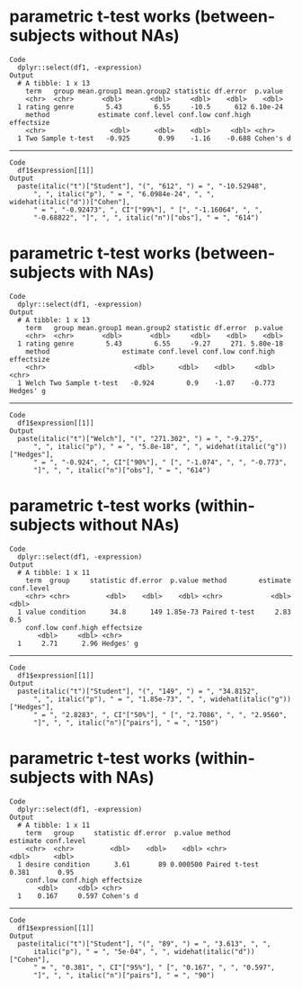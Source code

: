 # parametric t-test works (between-subjects without NAs)

    Code
      dplyr::select(df1, -expression)
    Output
      # A tibble: 1 x 13
        term   group mean.group1 mean.group2 statistic df.error  p.value
        <chr>  <chr>       <dbl>       <dbl>     <dbl>    <dbl>    <dbl>
      1 rating genre        5.43        6.55     -10.5      612 6.10e-24
        method            estimate conf.level conf.low conf.high effectsize
        <chr>                <dbl>      <dbl>    <dbl>     <dbl> <chr>     
      1 Two Sample t-test   -0.925       0.99    -1.16    -0.688 Cohen's d 

---

    Code
      df1$expression[[1]]
    Output
      paste(italic("t")["Student"], "(", "612", ") = ", "-10.52948", 
          ", ", italic("p"), " = ", "6.0984e-24", ", ", widehat(italic("d"))["Cohen"], 
          " = ", "-0.92473", ", CI"["99%"], " [", "-1.16064", ", ", 
          "-0.68822", "]", ", ", italic("n")["obs"], " = ", "614")

# parametric t-test works (between-subjects with NAs)

    Code
      dplyr::select(df1, -expression)
    Output
      # A tibble: 1 x 13
        term   group mean.group1 mean.group2 statistic df.error  p.value
        <chr>  <chr>       <dbl>       <dbl>     <dbl>    <dbl>    <dbl>
      1 rating genre        5.43        6.55     -9.27     271. 5.80e-18
        method                  estimate conf.level conf.low conf.high effectsize
        <chr>                      <dbl>      <dbl>    <dbl>     <dbl> <chr>     
      1 Welch Two Sample t-test   -0.924        0.9    -1.07    -0.773 Hedges' g 

---

    Code
      df1$expression[[1]]
    Output
      paste(italic("t")["Welch"], "(", "271.302", ") = ", "-9.275", 
          ", ", italic("p"), " = ", "5.8e-18", ", ", widehat(italic("g"))["Hedges"], 
          " = ", "-0.924", ", CI"["90%"], " [", "-1.074", ", ", "-0.773", 
          "]", ", ", italic("n")["obs"], " = ", "614")

# parametric t-test works (within-subjects without NAs)

    Code
      dplyr::select(df1, -expression)
    Output
      # A tibble: 1 x 11
        term  group     statistic df.error  p.value method        estimate conf.level
        <chr> <chr>         <dbl>    <dbl>    <dbl> <chr>            <dbl>      <dbl>
      1 value condition      34.8      149 1.85e-73 Paired t-test     2.83        0.5
        conf.low conf.high effectsize
           <dbl>     <dbl> <chr>     
      1     2.71      2.96 Hedges' g 

---

    Code
      df1$expression[[1]]
    Output
      paste(italic("t")["Student"], "(", "149", ") = ", "34.8152", 
          ", ", italic("p"), " = ", "1.85e-73", ", ", widehat(italic("g"))["Hedges"], 
          " = ", "2.8283", ", CI"["50%"], " [", "2.7086", ", ", "2.9560", 
          "]", ", ", italic("n")["pairs"], " = ", "150")

# parametric t-test works (within-subjects with NAs)

    Code
      dplyr::select(df1, -expression)
    Output
      # A tibble: 1 x 11
        term   group     statistic df.error  p.value method        estimate conf.level
        <chr>  <chr>         <dbl>    <dbl>    <dbl> <chr>            <dbl>      <dbl>
      1 desire condition      3.61       89 0.000500 Paired t-test    0.381       0.95
        conf.low conf.high effectsize
           <dbl>     <dbl> <chr>     
      1    0.167     0.597 Cohen's d 

---

    Code
      df1$expression[[1]]
    Output
      paste(italic("t")["Student"], "(", "89", ") = ", "3.613", ", ", 
          italic("p"), " = ", "5e-04", ", ", widehat(italic("d"))["Cohen"], 
          " = ", "0.381", ", CI"["95%"], " [", "0.167", ", ", "0.597", 
          "]", ", ", italic("n")["pairs"], " = ", "90")

